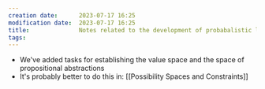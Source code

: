 ```yaml
---
creation date:		2023-07-17 16:25
modification date:	2023-07-17 16:25
title: 				Notes related to the development of probabalistic logic
tags:
---
```


* We've added tasks for establishing the value space and the space of propositional abstractions
* It's probably better to do this in: [[Possibility Spaces and Constraints]]